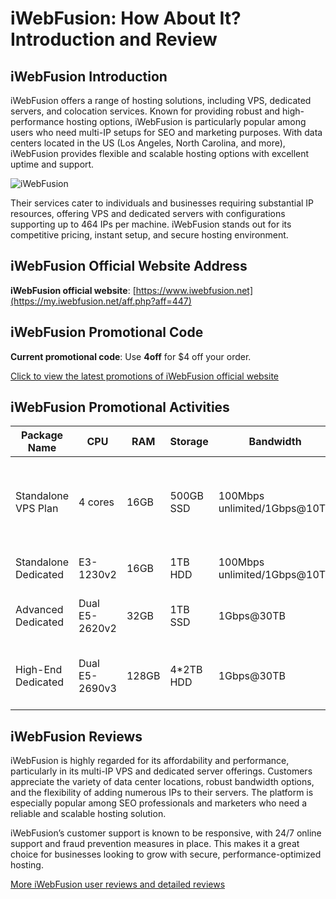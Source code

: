 # iWebFusion: How About It? Introduction and Review

## iWebFusion Introduction

iWebFusion offers a range of hosting solutions, including VPS, dedicated servers, and colocation services. Known for providing robust and high-performance hosting options, iWebFusion is particularly popular among users who need multi-IP setups for SEO and marketing purposes. With data centers located in the US (Los Angeles, North Carolina, and more), iWebFusion provides flexible and scalable hosting options with excellent uptime and support.

![iWebFusion](https://github.com/user-attachments/assets/06767930-bc3d-436e-865c-95f6e34ccf42)

Their services cater to individuals and businesses requiring substantial IP resources, offering VPS and dedicated servers with configurations supporting up to 464 IPs per machine. iWebFusion stands out for its competitive pricing, instant setup, and secure hosting environment.

## iWebFusion Official Website Address

**iWebFusion official website**: [https://www.iwebfusion.net](https://my.iwebfusion.net/aff.php?aff=447)

## iWebFusion Promotional Code

**Current promotional code**: Use **4off** for $4 off your order.

[Click to view the latest promotions of iWebFusion official website](https://my.iwebfusion.net/aff.php?aff=447)

## iWebFusion Promotional Activities

| Package Name           | CPU                | RAM    | Storage        | Bandwidth                  | IPs                          | Price/Month | Purchase Link                                            |
|------------------------|--------------------|--------|----------------|----------------------------|------------------------------|--------------|----------------------------------------------------------|
| Standalone VPS Plan     | 4 cores            | 16GB   | 500GB SSD      | 100Mbps unlimited/1Gbps@10TB | 4C (244 IPs) or 8C (232 IPs) | $109         | [Order VPS Plan](https://my.iwebfusion.net/aff.php?aff=447&pid=450936) |
| Standalone Dedicated    | E3-1230v2          | 16GB   | 1TB HDD        | 100Mbps unlimited/1Gbps@10TB | 16C (208 IPs)                | $131.5       | [Order Dedicated Plan](https://my.iwebfusion.net/aff.php?aff=447&pid=450937) |
| Advanced Dedicated      | Dual E5-2620v2     | 32GB   | 1TB SSD        | 1Gbps@30TB                  | 5IP + 8C (232 IPs)            | $163         | [Order Advanced Dedicated](https://my.iwebfusion.net/aff.php?aff=447&pid=450951) |
| High-End Dedicated      | Dual E5-2690v3     | 128GB  | 4*2TB HDD      | 1Gbps@30TB                  | 5IP + 16C (208 IPs)           | $191         | [Order High-End Dedicated](https://my.iwebfusion.net/aff.php?aff=447&pid=450953) |

## iWebFusion Reviews

iWebFusion is highly regarded for its affordability and performance, particularly in its multi-IP VPS and dedicated server offerings. Customers appreciate the variety of data center locations, robust bandwidth options, and the flexibility of adding numerous IPs to their servers. The platform is especially popular among SEO professionals and marketers who need a reliable and scalable hosting solution.

iWebFusion’s customer support is known to be responsive, with 24/7 online support and fraud prevention measures in place. This makes it a great choice for businesses looking to grow with secure, performance-optimized hosting.

[More iWebFusion user reviews and detailed reviews](https://my.iwebfusion.net/aff.php?aff=447)
